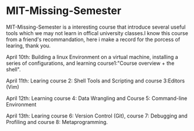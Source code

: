 # MIT-Missing-Semester
MIT-Missing-Semester is a interesting course that introduce several useful tools which we may not learn in offical university classes.I know this course from a friend's recommandation, here i make a record for the porcess of learing, thank you.

April 10th: Building a linux Environment on a virtual machine, installing a series of configurations, and learning course1:"Course overview + the shell".

April 11th: Learing course 2: Shell Tools and Scripting and course 3:Editors (Vim)

April 12th: Learning course 4: Data Wrangling  and Course 5: Command-line Environment

April 13th: Learing course 6: Version Control (Git), course 7: Debugging and Profiling and course 8: Metaprogramming.
